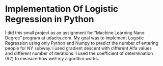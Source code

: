 # Implementation Of Logistic Regression in Python

I did this small project as an assignment for “Machine Learning Nano Degree” program at udacity.com. My goal was to implement Logistic Regression using only Python and Numpy to predict the number of entering people for NY subway. I used gradient descent with different Alfa values and different number of iterations. I used the coefficient of determination (R2) to measure how well my algorithm works. 

